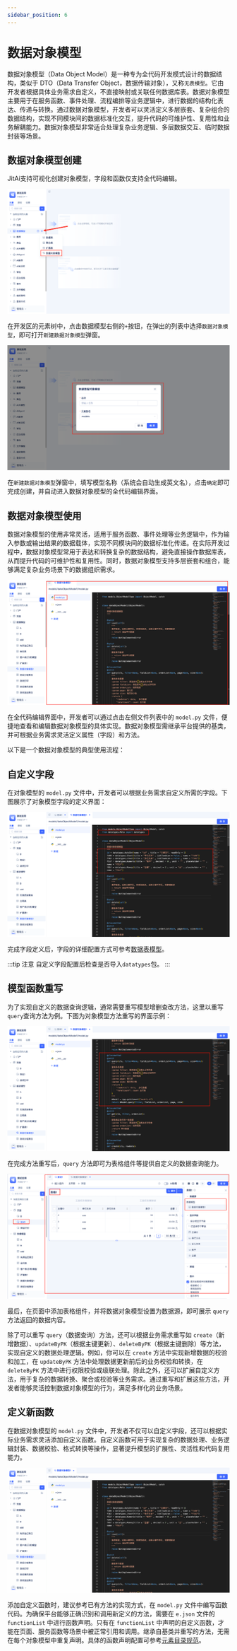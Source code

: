```yaml
---
sidebar_position: 6
---
```


# 数据对象模型

数据对象模型（Data Object Model）是一种专为全代码开发模式设计的数据结构，类似于 DTO（Data Transfer Object，数据传输对象），又称`无表模型`。它由开发者根据具体业务需求自定义，不直接映射或关联任何数据库表。数据对象模型主要用于在服务函数、事件处理、流程编排等业务逻辑中，进行数据的结构化表达、传递与转换。通过数据对象模型，开发者可以灵活定义多层嵌套、复杂组合的数据结构，实现不同模块间的数据标准化交互，提升代码的可维护性、复用性和业务解耦能力。数据对象模型非常适合处理复杂业务逻辑、多层数据交互、临时数据封装等场景。

## 数据对象模型创建

JitAi支持可视化创建对象模型，字段和函数仅支持全代码编辑。

![新建数据对象模型](./img/新建数据对象模型.png)

在开发区的元素树中，点击数据模型右侧的`+`按钮，在弹出的列表中选择`数据对象模型`，即可打开`新建数据对象模型`弹窗。

![数据对象模型弹窗](./img/数据对象模型弹窗.png)

在`新建数据对象模型`弹窗中，填写模型名称（系统会自动生成英文名），点击`确定`即可完成创建，并自动进入数据对象模型的全代码编辑界面。

## 数据对象模型使用

数据对象模型的使用非常灵活，适用于服务函数、事件处理等业务逻辑中，作为输入参数或输出结果的数据载体，实现不同模块间的数据标准化传递。在实际开发过程中，数据对象模型常用于表达和转换复杂的数据结构，避免直接操作数据库表，从而提升代码的可维护性和复用性。同时，数据对象模型支持多层嵌套和组合，能够满足复杂业务场景下的数据组织需求。

![数据对象模型全代码](./img/数据对象模型全代码.png)

在全代码编辑界面中，开发者可以通过点击左侧文件列表中的 `model.py` 文件，便捷地查看和编辑数据对象模型的具体实现。数据对象模型需继承平台提供的基类，并可根据业务需求灵活定义属性（字段）和方法。

以下是一个数据对象模型的典型使用流程：

## 自定义字段

在对象模型的 `model.py` 文件中，开发者可以根据业务需求自定义所需的字段。下图展示了对象模型字段的定义界面：

![对象模型字段定义](./img/对象模型字段定义.png)

完成字段定义后，字段的详细配置方式可参考[数据表模型](./数据表模型.md#源码模式)。

:::tip 注意
自定义字段配置后检查是否导入`datatypes`包。
:::

## 模型函数重写

为了实现自定义的数据查询逻辑，通常需要重写模型增删查改方法，这里以重写`query`查询方法为例。下图为对象模型方法重写的界面示例：

![对象模型方法重写](./img/对象模型方法重写.png)

在完成方法重写后，`query` 方法即可为表格组件等提供自定义的数据查询能力。

![对象模型表格展示](./img/对象模型表格展示.png)

最后，在页面中添加表格组件，并将数据对象模型设置为数据源，即可展示 `query` 方法返回的数据内容。

除了可以重写 `query`（数据查询）方法，还可以根据业务需求重写如 `create`（新增数据）、`updateByPK`（根据主键更新）、`deleteByPK`（根据主键删除）等方法，实现自定义的数据处理逻辑。例如，你可以在 `create` 方法中实现新增数据的校验和加工，在 `updateByPK` 方法中处理数据更新前后的业务校验和转换，在 `deleteByPK` 方法中进行权限校验或级联处理。除此之外，还可以扩展自定义方法，用于复杂的数据转换、聚合或校验等业务需求。通过重写和扩展这些方法，开发者能够灵活控制数据对象模型的行为，满足多样化的业务场景。


## 定义新函数

在数据对象模型的 `model.py` 文件中，开发者不仅可以自定义字段，还可以根据实际业务需求灵活添加自定义函数。自定义函数可用于实现复杂的数据处理、业务逻辑封装、数据校验、格式转换等操作，显著提升模型的扩展性、灵活性和代码复用能力。

![新增函数](./img/数据对象模型新增函数.gif)

添加自定义函数时，建议参考已有方法的实现方式，在 `model.py` 文件中编写函数代码。为确保平台能够正确识别和调用新定义的方法，需要在 `e.json` 文件的 `functionList` 中进行函数声明。只有在 `functionList` 中声明的自定义函数，才能在页面、服务函数等场景中被正常引用和调用。继承自基类并重写的方法，无需在每个对象模型中重复声明。具体的函数声明配置可参考[元素目录规范](../../reference/运行平台/JAAP.md#元素目录规范)。